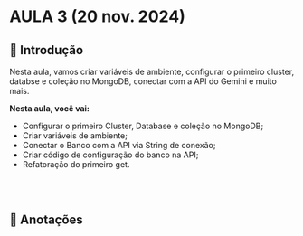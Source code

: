 # AULA 3 (20 nov. 2024)

## 📖 Introdução
Nesta aula, vamos criar variáveis de ambiente, configurar o primeiro cluster, databse e coleção no MongoDB, conectar com a API do Gemini e muito mais.

**Nesta aula, você vai:**
- Configurar o primeiro Cluster, Database e coleção no MongoDB;
- Criar variáveis de ambiente;
- Conectar o Banco com a API via String de conexão;
- Criar código de configuração do banco na API;
- Refatoração do primeiro get.

<br></br>
## 📝 Anotações


<br></br>

